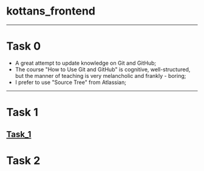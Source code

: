 # kottans_frontend
---------------------
# Task 0
- A great attempt to update knowledge on Git and GitHub;
- The course "How to Use Git and GitHub" is cognitive, well-structured, but the manner of teaching is very melancholic and frankly - boring;
- I prefer to use "Source Tree" from Atlassian;
--------------------
# Task 1

[Task_1](Task_1/task01.md)
--------------------
# Task 2
